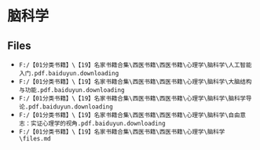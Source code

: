 # 脑科学

## Files

- `F:/【01分类书籍】\【19】名家书籍合集\西医书籍\西医书籍\心理学\脑科学\人工智能入门.pdf.baiduyun.downloading`
- `F:/【01分类书籍】\【19】名家书籍合集\西医书籍\西医书籍\心理学\脑科学\大脑结构与功能.pdf.baiduyun.downloading`
- `F:/【01分类书籍】\【19】名家书籍合集\西医书籍\西医书籍\心理学\脑科学\脑科学导论.pdf.baiduyun.downloading`
- `F:/【01分类书籍】\【19】名家书籍合集\西医书籍\西医书籍\心理学\脑科学\自由意志：实证心理学的视角.pdf.baiduyun.downloading`
- `F:/【01分类书籍】\【19】名家书籍合集\西医书籍\西医书籍\心理学\脑科学\files.md`
